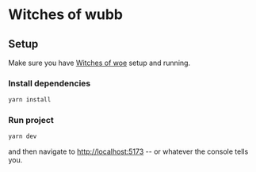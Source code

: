 # Witches of wubb

## Setup

Make sure you have [Witches of woe](https://github.com/jonathan3692bf/witches-of-woe) setup and running.

### Install dependencies

```bash
yarn install
```

### Run project

```bash
yarn dev
```

and then navigate to [http://localhost:5173](http://localhost:5173) -- or whatever the console tells you.
